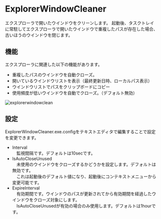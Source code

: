 # ExplorerWindowCleaner
エクスプローラで開いたウインドウをクリーンします。
起動後、タスクトレイに常駐してエクスプローラで開いたウインドウで重複したパスが存在した場合、古いほうのウインドウを閉じます。

## 機能
エクスプローラに関連した以下の機能があります。

* 重複したパスのウインドウを自動クローズ。
* 開いているウインドウリストを表示（最終更新日時、ローカルパス表示）
* ウインドウリストでパスをクリップボードにコピー
* 使用頻度が低いウインドウを自動でクローズ。（デフォルト無効）

![explorerwindowclean](https://cloud.githubusercontent.com/assets/3516444/10121298/eb96e36a-651f-11e5-84f9-e101b03b7bac.png)

## 設定
ExplorerWindowCleaner.exe.configをテキストエディタで編集することで設定を変更できます。  

* Interval  
　監視間隔です。デフォルトは10secです。
* IsAutoCloseUnused  
　未使用のウインドウをクローズするかどうかを設定します。デフォルトは無効です。  
　これは起動後のデフォルト値になり、起動後にコンテキストメニューから変更可能です。  
* ExpireInterval  
　有効期間です。ウインドウのパスが更新されてから有効期間を経過したウインドウをクローズ対象にします。  
　IsAutoCloseUnusedが有効の場合のみ使用します。デフォルトは1hourです。  
